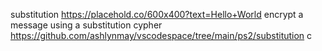 substitution
https://placehold.co/600x400?text=Hello+World
encrypt a message using a substitution cypher
https://github.com/ashlynmay/vscodespace/tree/main/ps2/substitution
c
